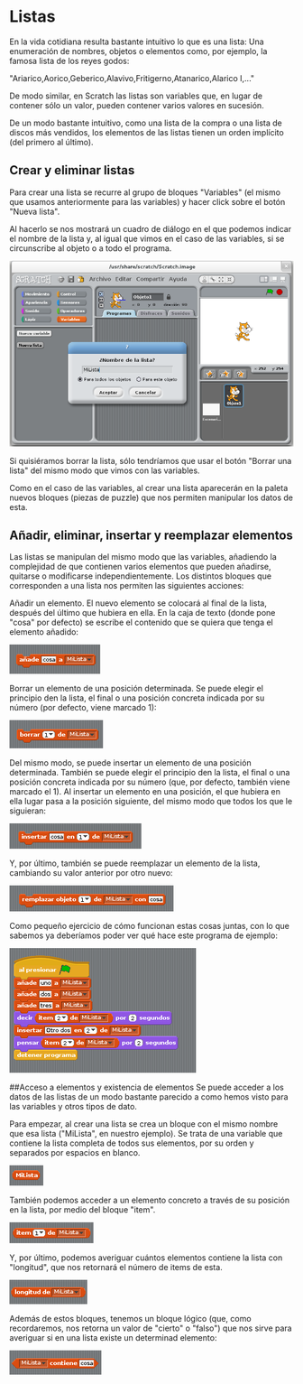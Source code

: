 # Listas

En la vida cotidiana resulta bastante intuitivo lo que es una lista: Una enumeración de nombres, objetos o elementos como, por ejemplo, la famosa lista de los reyes godos:

"Ariarico,Aorico,Geberico,Alavivo,Fritigerno,Atanarico,Alarico I,..."

De modo similar, en Scratch las listas son variables que, en lugar de contener sólo un valor, pueden contener varios valores en sucesión.

De un modo bastante intuitivo, como una lista de la compra o una lista de discos más vendidos, los elementos de las listas tienen un orden implícito (del primero al último).

## Crear y eliminar listas

Para crear una lista se recurre al grupo de bloques "Variables" (el mismo que usamos anteriormente para las variables) y hacer click sobre el botón "Nueva lista".

Al hacerlo se nos mostrará un cuadro de diálogo en el que podemos indicar el nombre de la lista y, al igual que vimos en el caso de las variables, si se circunscribe al objeto o a todo el programa.

![](../img/Tema2_listas_crear.png "Creando una lista llamada ")

Si quisiéramos borrar la lista, sólo tendríamos que usar el botón "Borrar una lista" del mismo modo que vimos con las variables.

Como en el caso de las variables, al crear una lista aparecerán en la paleta nuevos bloques (piezas de puzzle) que nos permiten manipular los datos de esta.

## Añadir, eliminar, insertar y reemplazar elementos
Las listas se manipulan del mismo modo que las variables, añadiendo la complejidad de que contienen varios elementos que pueden añadirse, quitarse o modificarse independientemente. Los distintos bloques que corresponden a una lista nos permiten las siguientes acciones:

Añadir un elemento. El nuevo elemento se colocará al final de la lista, después del último que hubiera en ella. En la caja de texto (donde pone "cosa" por defecto) se escribe el contenido que se quiera que tenga el elemento añadido:

![](../img/Tema2_listas_aniadir.png "Añadir elementos")

Borrar un elemento de una posición determinada. Se puede elegir el principio den la lista, el final o una posición concreta indicada por su número (por defecto, viene marcado 1):

![](../img/Tema2_listas_borrar.png "Borrar")

Del mismo modo, se puede insertar un elemento de una posición determinada. También se puede elegir el principio den la lista, el final o una posición concreta indicada por su número (que, por defecto, también viene marcado el 1). Al insertar un elemento en una posición, el que hubiera en ella lugar pasa a la posición siguiente, del mismo modo que todos los que le siguieran:

![](../img/Tema2_listas_insertar.png "Insertar")

Y, por último, también se puede reemplazar un elemento de la lista, cambiando su valor anterior por otro nuevo:

![](../img/Tema2_listas_reemplazar.png "Reemplazar")

Como pequeño ejercicio de cómo funcionan estas cosas juntas, con lo que sabemos ya deberíamos poder ver qué hace este programa de ejemplo:

![](../img/Tema2_listas_ejemplo.png "Ejemplo de manipulación de listas")

##Acceso a elementos y existencia de elementos
Se puede acceder a los datos de las listas de un modo bastante parecido a como hemos visto para las variables y otros tipos de dato.

Para empezar, al crear una lista se crea un bloque con el mismo nombre que esa lista ("MiLista", en nuestro ejemplo). Se trata de una variable que contiene la lista completa de todos sus elementos, por su orden y separados por espacios en blanco.

![](../img/Tema2_listas_milista.png "Mi listas")

También podemos acceder a un elemento concreto a través de su posición en la lista, por medio del bloque "item".

![](../img/Tema2_listas_item.png "item")

Y, por último, podemos averiguar cuántos elementos contiene la lista con "longitud", que nos retornará el número de items de esta.

![](../img/Tema2_listas_longitud.png "Longitud")
 
Además de estos bloques, tenemos un bloque lógico (que, como recordaremos, nos retorna un valor de "cierto" o "falso") que nos sirve para averiguar si en una lista existe un determinad elemento:

![](../img/Tema2_listas_contiene.png "Contiene")
 